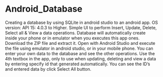 # Android_Database
Creating a database by using SQLite in android studio to an android app. OS version: API 15: 4.0.3 to Higher. Simple UI to perform Insert, Update, Delete, Select all & View a data operations. Database will automatically create inside your phone or in emulator when you executes this app ones. 
Download the ZIP file and extract it. Open with Android Studio and execute the file using emulator in android studio, or in your mobile phone.
You can enter your own data to the database and see the other operations.
Use the 4th textbox in the app, only to use when updating, deleting and view a data by entering specify id that generated automatically. You can see the ID’s and entered data by click Select All button.
